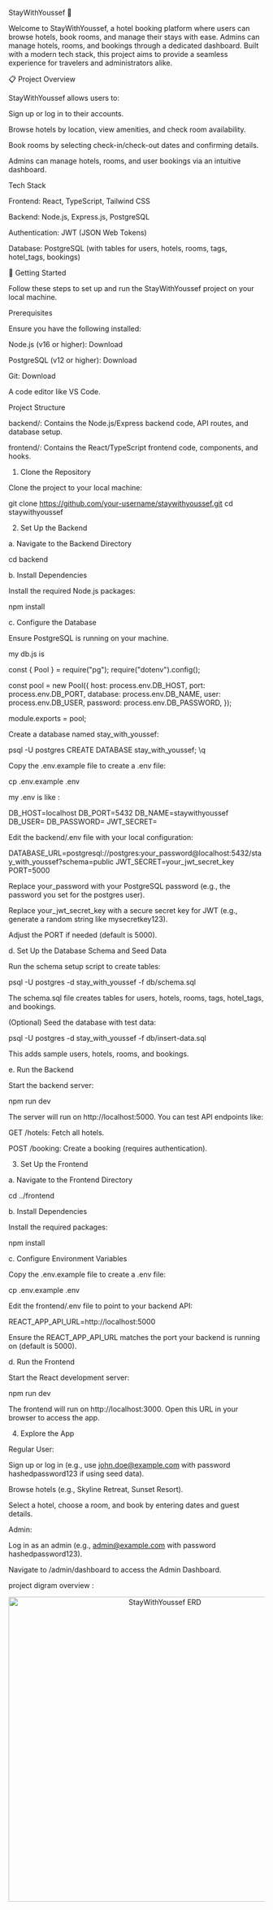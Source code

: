 StayWithYoussef 🏨

Welcome to StayWithYoussef, a hotel booking platform where users can browse hotels, book rooms, and manage their stays with ease. Admins can manage hotels, rooms, and bookings through a dedicated dashboard. Built with a modern tech stack, this project aims to provide a seamless experience for travelers and administrators alike.

📋 Project Overview

StayWithYoussef allows users to:





Sign up or log in to their accounts.



Browse hotels by location, view amenities, and check room availability.



Book rooms by selecting check-in/check-out dates and confirming details.



Admins can manage hotels, rooms, and user bookings via an intuitive dashboard.

Tech Stack





Frontend: React, TypeScript, Tailwind CSS



Backend: Node.js, Express.js, PostgreSQL



Authentication: JWT (JSON Web Tokens)



Database: PostgreSQL (with tables for users, hotels, rooms, tags, hotel_tags, bookings)

🚀 Getting Started

Follow these steps to set up and run the StayWithYoussef project on your local machine.

Prerequisites

Ensure you have the following installed:





Node.js (v16 or higher): Download



PostgreSQL (v12 or higher): Download



Git: Download



A code editor like VS Code.

Project Structure





backend/: Contains the Node.js/Express backend code, API routes, and database setup.



frontend/: Contains the React/TypeScript frontend code, components, and hooks.

1. Clone the Repository

Clone the project to your local machine:

git clone https://github.com/your-username/staywithyoussef.git
cd staywithyoussef

2. Set Up the Backend

a. Navigate to the Backend Directory

cd backend

b. Install Dependencies

Install the required Node.js packages:

npm install

c. Configure the Database





Ensure PostgreSQL is running on your machine.


my db.js is

const { Pool } = require("pg");
require("dotenv").config();

const pool = new Pool({
  host: process.env.DB_HOST,
  port: process.env.DB_PORT,
  database: process.env.DB_NAME,
  user: process.env.DB_USER,
  password: process.env.DB_PASSWORD,
});

module.exports = pool;




Create a database named stay_with_youssef:

psql -U postgres
CREATE DATABASE stay_with_youssef;
\q



Copy the .env.example file to create a .env file:

cp .env.example .env


my .env is like : 


DB_HOST=localhost
DB_PORT=5432
DB_NAME=staywithyoussef
DB_USER=
DB_PASSWORD=
JWT_SECRET=




Edit the backend/.env file with your local configuration:

DATABASE_URL=postgresql://postgres:your_password@localhost:5432/stay_with_youssef?schema=public
JWT_SECRET=your_jwt_secret_key
PORT=5000





Replace your_password with your PostgreSQL password (e.g., the password you set for the postgres user).



Replace your_jwt_secret_key with a secure secret key for JWT (e.g., generate a random string like mysecretkey123).



Adjust the PORT if needed (default is 5000).

d. Set Up the Database Schema and Seed Data





Run the schema setup script to create tables:

psql -U postgres -d stay_with_youssef -f db/schema.sql

The schema.sql file creates tables for users, hotels, rooms, tags, hotel_tags, and bookings.



(Optional) Seed the database with test data:

psql -U postgres -d stay_with_youssef -f db/insert-data.sql

This adds sample users, hotels, rooms, and bookings.

e. Run the Backend

Start the backend server:

npm run dev

The server will run on http://localhost:5000. You can test API endpoints like:





GET /hotels: Fetch all hotels.



POST /booking: Create a booking (requires authentication).

3. Set Up the Frontend

a. Navigate to the Frontend Directory

cd ../frontend

b. Install Dependencies

Install the required packages:

npm install

c. Configure Environment Variables





Copy the .env.example file to create a .env file:

cp .env.example .env



Edit the frontend/.env file to point to your backend API:

REACT_APP_API_URL=http://localhost:5000





Ensure the REACT_APP_API_URL matches the port your backend is running on (default is 5000).

d. Run the Frontend

Start the React development server:

npm run dev

The frontend will run on http://localhost:3000. Open this URL in your browser to access the app.

4. Explore the App





Regular User:





Sign up or log in (e.g., use john.doe@example.com with password hashedpassword123 if using seed data).



Browse hotels (e.g., Skyline Retreat, Sunset Resort).



Select a hotel, choose a room, and book by entering dates and guest details.



Admin:





Log in as an admin (e.g., admin@example.com with password hashedpassword123).



Navigate to /admin/dashboard to access the Admin Dashboard.




project digram overview : 


<div align="center">
  <img src="https://github.com/user-attachments/assets/7fcc519e-1bb6-4947-95a5-9ffba85c1d8b" alt="StayWithYoussef ERD" width="600"/>
</div>
